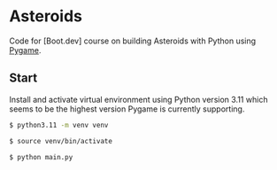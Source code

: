 # Asteroids

Code for [Boot.dev] course on building Asteroids with Python using [Pygame](https://www.pygame.org/docs/).

## Start

Install and activate virtual environment using Python version 3.11 which seems to be the highest version Pygame is currently supporting.

```sh
$ python3.11 -m venv venv

$ source venv/bin/activate

$ python main.py
```
